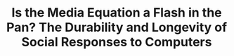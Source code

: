 ---
name: "Is The Media Equation A Flash"
title: "Is the Media Equation a Flash in the Pan? The Durability and Longevity of Social Responses to Computers"
project: null
event: "ACM SIGCHI Conference on Human Factors in Computing Systems (CHI)"
authors:
- name: "Pfeifer, L.."
- name: "Bickmore, T.."
year: 2011
resources:
- name: "CHI2011-pfeifer"
  src: "CHI2011-pfeifer.pdf"
external_url: null
draft: false
---